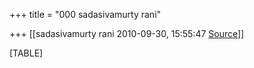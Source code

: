 +++
title = "000 sadasivamurty rani"

+++
[[sadasivamurty rani	2010-09-30, 15:55:47 [Source](https://groups.google.com/g/bvparishat/c/zbXCZv6_oAs)]]



[TABLE]

  

